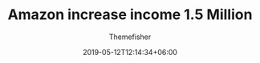 ---
title: "Amazon increase income 1.5 Million"
date: 2019-05-12T12:14:34+06:00
image: "images/blog/post-3.jpg"
description: "This is meta description."
author: "Themefisher"
type: "post"
---
